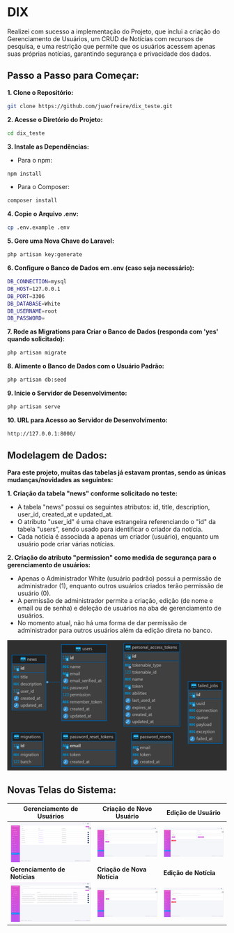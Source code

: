 # DIX

<p>Realizei com sucesso a implementação do Projeto, que inclui a criação do Gerenciamento de Usuários, um CRUD de Notícias com recursos de pesquisa, e uma restrição que permite que os usuários acessem apenas suas próprias notícias, garantindo segurança e privacidade dos dados.</p>

## Passo a Passo para Começar:

<strong>1. Clone o Repositório:</strong>

```bash
git clone https://github.com/juaofreire/dix_teste.git
```

<strong>2. Acesse o Diretório do Projeto:</strong>

```bash
cd dix_teste
```

<strong>3. Instale as Dependências:</strong>

- Para o npm:
```bash
npm install
```
- Para o Composer:
```bash
composer install
```

<strong>4. Copie o Arquivo .env:</strong>

```bash
cp .env.example .env
```

<strong>5. Gere uma Nova Chave do Laravel:<br></strong>

```bash
php artisan key:generate
```

<strong>6. Configure o Banco de Dados em .env (caso seja necessário):</strong>

```bash
DB_CONNECTION=mysql
DB_HOST=127.0.0.1
DB_PORT=3306
DB_DATABASE=White
DB_USERNAME=root
DB_PASSWORD=
```

<strong>7. Rode as Migrations para Criar o Banco de Dados (responda com 'yes' quando solicitado):</strong>

```bash
php artisan migrate
```

<strong>8. Alimente o Banco de Dados com o Usuário Padrão:</strong>

```bash
php artisan db:seed
```

<strong>9. Inicie o Servidor de Desenvolvimento:</strong>

```bash
php artisan serve
```

<strong>10. URL para Acesso ao Servidor de Desenvolvimento:</strong>

```bash
http://127.0.0.1:8000/
```

## Modelagem de Dados:

<strong>Para este projeto, muitas das tabelas já estavam prontas, sendo as únicas mudanças/novidades as seguintes:</strong>

<strong>1. Criação da tabela "news" conforme solicitado no teste:</strong>

- A tabela "news" possui os seguintes atributos: id, title, description, user_id, created_at e updated_at.
- O atributo "user_id" é uma chave estrangeira referenciando o "id" da tabela "users", sendo usado para identificar o criador da notícia.
- Cada notícia é associada a apenas um criador (usuário), enquanto um usuário pode criar várias notícias.

<strong>2. Criação do atributo "permission" como medida de segurança para o gerenciamento de usuários:</strong>

- Apenas o Administrador White (usuário padrão) possui a permissão de administrador (1), enquanto outros usuários criados terão permissão de usuário (0).
- A permissão de administrador permite a criação, edição (de nome e email ou de senha) e deleção de usuários na aba de gerenciamento de usuários.
- No momento atual, não há uma forma de dar permissão de administrador para outros usuários além da edição direta no banco.

![image0](https://github.com/juaofreire/dix_teste/blob/main/images/tables.png?raw=true)


## Novas Telas do Sistema:

| **Gerenciamento de Usuários** | **Criação de Novo Usuário** | **Edição de Usuário** |
| ----------------------------- | ---------------------------- | ---------------------- |
| ![image1](https://github.com/juaofreire/dix_teste/blob/main/images/user_index.png?raw=true) | ![image2](https://github.com/juaofreire/dix_teste/blob/main/images/user_add.png?raw=true) | ![image3](https://github.com/juaofreire/dix_teste/blob/main/images/user_edit.png?raw=true) |
| **Gerenciamento de Notícias** | **Criação de Nova Notícia** | **Edição de Notícia** |
| ![image4](https://github.com/juaofreire/dix_teste/blob/main/images/news_index.png?raw=true) | ![image5](https://github.com/juaofreire/dix_teste/blob/main/images/news_add.png?raw=true) | ![image6](https://github.com/juaofreire/dix_teste/blob/main/images/news_edit.png?raw=true) |


